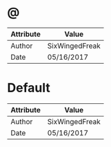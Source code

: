 # @
| Attribute | Value |
| ---  | ---     |
| Author | SixWingedFreak |
| Date | 05/16/2017 |
# Default
| Attribute | Value |
| ---  | ---     |
| Author | SixWingedFreak |
| Date | 05/16/2017 |
